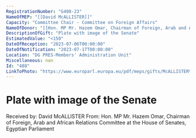 ```yaml
---
RegistrationNumber: "G408-23"
NameOfMEP: "[[David McALLISTER]]"
Capacity: "Committee Chair - Committee on Foreign Affairs"
NameOfDonor: "[[Hon. MP Mr. Hazem Omar, Chairman of Foreign, Arab and African Relations Committee at the House of Senates, Egyptian Parliament]]"
DescriptionOfGift: "Plate with image of the Senate"
EstimatedValue: "<150"
DateOfReception: "2023-07-06T00:00:00"
DateOfNotification: "2023-07-17T00:00:00"
Location: "DG PRES-Members' Administration Unit"
Miscellaneous: nan
Id: "408"
LinkToPhoto: "https://www.europarl.europa.eu/pdf/meps/gifts/McALLISTER%20David_G408-23.jpg#"
---
```


# Plate with image of the Senate

Received by: David McALLISTER
From: Hon. MP Mr. Hazem Omar, Chairman of Foreign, Arab and African Relations Committee at the House of Senates, Egyptian Parliament
